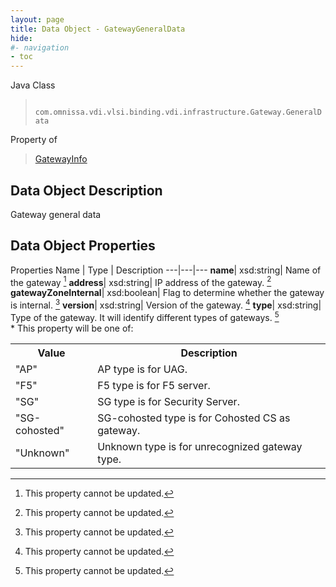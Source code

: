 ```yaml
---
layout: page
title: Data Object - GatewayGeneralData
hide:
#- navigation
- toc
---
```






Java Class
> ` com.omnissa.vdi.vlsi.binding.vdi.infrastructure.Gateway.GeneralData`

Property of
> [GatewayInfo](vdi.infrastructure.Gateway.GatewayInfo.md#field_detail)


## Data Object Description

Gateway general data

## Data Object Properties
Properties
Name |  Type |  Description
---|---|---
**name**|  xsd:string|  Name of the gateway [^2]
**address**|  xsd:string|  IP address of the gateway. [^2]
**gatewayZoneInternal**|  xsd:boolean|  Flag to determine whether the gateway is internal. [^2]
**version**|  xsd:string|  Version of the gateway. [^2]
**type**|  xsd:string|  Type of the gateway. It will identify different types of gateways. [^2]<br>* This property will be one of:<br><table><tr><th>Value</th><th>Description</th></tr><tr><td>"AP"</td><td>AP type is for UAG.</td></tr><tr><td>"F5"</td><td>F5 type is for F5 server.</td></tr><tr><td>"SG"</td><td>SG type is for Security Server.</td></tr><tr><td>"SG-cohosted"</td><td>SG-cohosted type is for Cohosted CS as gateway.</td></tr><tr><td>"Unknown"</td><td>Unknown type is for unrecognized gateway type.</td></tr></table>


 


[^2]: This property cannot be updated.